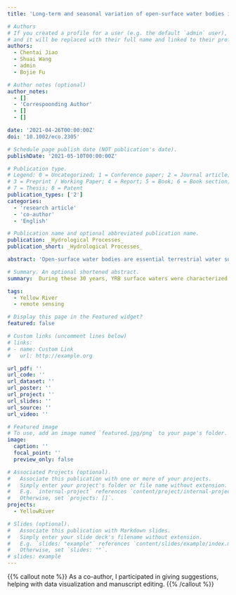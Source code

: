 ```yaml
---
title: 'Long-term and seasonal variation of open-surface water bodies in the Yellow River Basin during 1990–2020'

# Authors
# If you created a profile for a user (e.g. the default `admin` user), write the username (folder name) here
# and it will be replaced with their full name and linked to their profile.
authors:
  - Chentai Jiao
  - Shuai Wang
  - admin
  - Bojie Fu

# Author notes (optional)
author_notes:
  - []
  - 'Correspoonding Author'
  - []
  - []

date: '2021-04-26T00:00:00Z'
doi: '10.1002/eco.2305'

# Schedule page publish date (NOT publication's date).
publishDate: '2021-05-10T00:00:00Z'

# Publication type.
# Legend: 0 = Uncategorized; 1 = Conference paper; 2 = Journal article;
# 3 = Preprint / Working Paper; 4 = Report; 5 = Book; 6 = Book section;
# 7 = Thesis; 8 = Patent
publication_types: ['2']
categories:
  - 'research article'
  - 'co-author'
  - 'English'

# Publication name and optional abbreviated publication name.
publication: _Hydrological Processes_
publication_short: _Hydrological Processes_

abstract: 'Open-surface water bodies are essential terrestrial water sources and ecosystem service providers, and their evaluation is necessary for effective water management. In this study, 36 000 Landsat images of the Yellow River Basin (YRB) were collected, and a multiple index (Modified Normalized Difference Water Index, Normalized Difference Vegetation Index and Enhanced Vegetation Index, i.e. MNDWI, NDVI and EVI) method was used to identify open-surface water bodies in the flood and dry seasons during 1990–2020. Our results showed that during these 30 years, YRB surface waters were characterized by spatial and seasonal heterogeneities. The open-surface water coverage in the upper and middle reaches of the YRB was 8.74‰ and 4.24‰, respectively, less than the average coverage in the whole YRB of 9.45‰. Surface water area was significant larger in flood seasons than in dry seasons, while during 1990–2020, the surface water area increased by 27.5% in the flood season and by 58.9% in the dry season, reaching 7239.2 km2 (flood season) and 6654.8 km2 (dry season) in 2020. Meanwhile the seasonal variation has decreased. Climate factors (winter temperature and summer precipitation) positively correlated with open-surface water only in the source region of the YRB. In other regions, anthropic factors (e.g. water conservation projects) strongly affected open-surface water bodies by increasing their spatial area overall and decreasing seasonal differences in their coverage.'

# Summary. An optional shortened abstract.
summary:  During these 30 years, YRB surface waters were characterized by spatial and seasonal heterogeneities. The open-surface water coverage in the upper and middle reaches of the YRB was 8.74‰ and 4.24‰, respectively, less than the average coverage in the whole YRB of 9.45‰. Surface water area was significant larger in flood seasons than in dry seasons, while during 1990–2020, the surface water area increased by 27.5% in the flood season and by 58.9% in the dry season, reaching 7239.2 km2 (flood season) and 6654.8 km2 (dry season) in 2020. 

tags:
  - Yellow River
  - remote sensing

# Display this page in the Featured widget?
featured: false

# Custom links (uncomment lines below)
# links:
# - name: Custom Link
#   url: http://example.org

url_pdf: ''
url_code: ''
url_dataset: ''
url_poster: ''
url_project: ''
url_slides: ''
url_source: ''
url_video: ''

# Featured image
# To use, add an image named `featured.jpg/png` to your page's folder.
image:
  caption: ''
  focal_point: ''
  preview_only: false

# Associated Projects (optional).
#   Associate this publication with one or more of your projects.
#   Simply enter your project's folder or file name without extension.
#   E.g. `internal-project` references `content/project/internal-project/index.md`.
#   Otherwise, set `projects: []`.
projects:
  - YellowRiver

# Slides (optional).
#   Associate this publication with Markdown slides.
#   Simply enter your slide deck's filename without extension.
#   E.g. `slides: "example"` references `content/slides/example/index.md`.
#   Otherwise, set `slides: ""`.
# slides: example
---
```


{{% callout note %}}
As a co-author, I participated in giving suggestions, helping with data visualization and manuscript editing.
{{% /callout %}}
